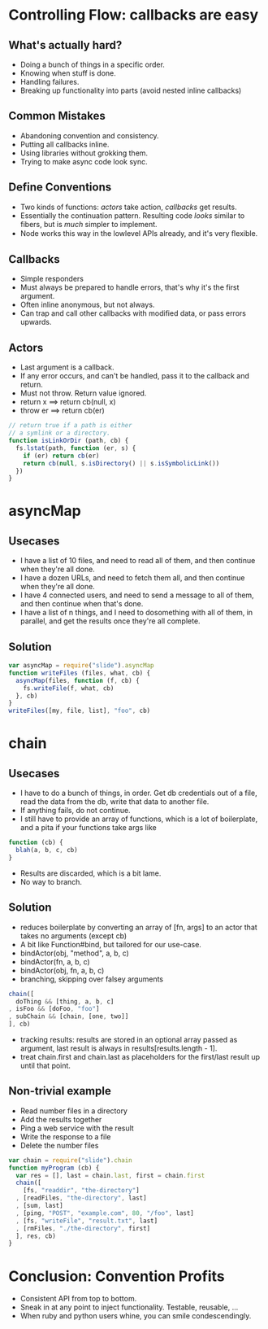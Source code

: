 # Controlling Flow: callbacks are easy






































































































































































































































































































































































<extoc></extoc>

## What's actually hard?

- Doing a bunch of things in a specific order.
- Knowing when stuff is done.
- Handling failures.
- Breaking up functionality into parts (avoid nested inline callbacks)


## Common Mistakes

- Abandoning convention and consistency.
- Putting all callbacks inline.
- Using libraries without grokking them.
- Trying to make async code look sync.

## Define Conventions

- Two kinds of functions: *actors* take action, *callbacks* get results.
- Essentially the continuation pattern. Resulting code *looks* similar
  to fibers, but is *much* simpler to implement.
- Node works this way in the lowlevel APIs already, and it's very ﬂexible.

## Callbacks

- Simple responders
- Must always be prepared to handle errors, that's why it's the first argument.
- Often inline anonymous, but not always.
- Can trap and call other callbacks with modified data, or pass errors upwards.

## Actors

- Last argument is a callback.
- If any error occurs, and can't be handled, pass it to the callback and return.
- Must not throw. Return value ignored.
- return x ==> return cb(null, x)
- throw er ==> return cb(er)

```javascript
// return true if a path is either
// a symlink or a directory.
function isLinkOrDir (path, cb) {
  fs.lstat(path, function (er, s) {
    if (er) return cb(er)
    return cb(null, s.isDirectory() || s.isSymbolicLink())
  })
}
```

# asyncMap

## Usecases

- I have a list of 10 files, and need to read all of them, and then continue when they're all done.
- I have a dozen URLs, and need to fetch them all, and then continue when they're all done.
- I have 4 connected users, and need to send a message to all of them, and then continue when that's done.
- I have a list of n things, and I need to dosomething with all of them, in parallel, and get the results once they're all complete.


## Solution

```javascript
var asyncMap = require("slide").asyncMap
function writeFiles (files, what, cb) {
  asyncMap(files, function (f, cb) {
    fs.writeFile(f, what, cb)
  }, cb)
}
writeFiles([my, file, list], "foo", cb)
```

# chain

## Usecases

- I have to do a bunch of things, in order. Get db credentials out of a file,
  read the data from the db, write that data to another file.
- If anything fails, do not continue.
- I still have to provide an array of functions, which is a lot of boilerplate,
  and a pita if your functions take args like

```javascript
function (cb) {
  blah(a, b, c, cb)
}
```

- Results are discarded, which is a bit lame.
- No way to branch.

## Solution

- reduces boilerplate by converting an array of [fn, args] to an actor
  that takes no arguments (except cb)
- A bit like Function#bind, but tailored for our use-case.
- bindActor(obj, "method", a, b, c)
- bindActor(fn, a, b, c)
- bindActor(obj, fn, a, b, c)
- branching, skipping over falsey arguments

```javascript
chain([
  doThing && [thing, a, b, c]
, isFoo && [doFoo, "foo"]
, subChain && [chain, [one, two]]
], cb)
```

- tracking results: results are stored in an optional array passed as argument,
  last result is always in results[results.length - 1].
- treat chain.first and chain.last as placeholders for the first/last
  result up until that point.


## Non-trivial example

- Read number files in a directory
- Add the results together
- Ping a web service with the result
- Write the response to a file
- Delete the number files

```javascript
var chain = require("slide").chain
function myProgram (cb) {
  var res = [], last = chain.last, first = chain.first
  chain([
    [fs, "readdir", "the-directory"]
  , [readFiles, "the-directory", last]
  , [sum, last]
  , [ping, "POST", "example.com", 80, "/foo", last]
  , [fs, "writeFile", "result.txt", last]
  , [rmFiles, "./the-directory", first]
  ], res, cb)
}
```

# Conclusion: Convention Profits

- Consistent API from top to bottom.
- Sneak in at any point to inject functionality. Testable, reusable, ...
- When ruby and python users whine, you can smile condescendingly.
